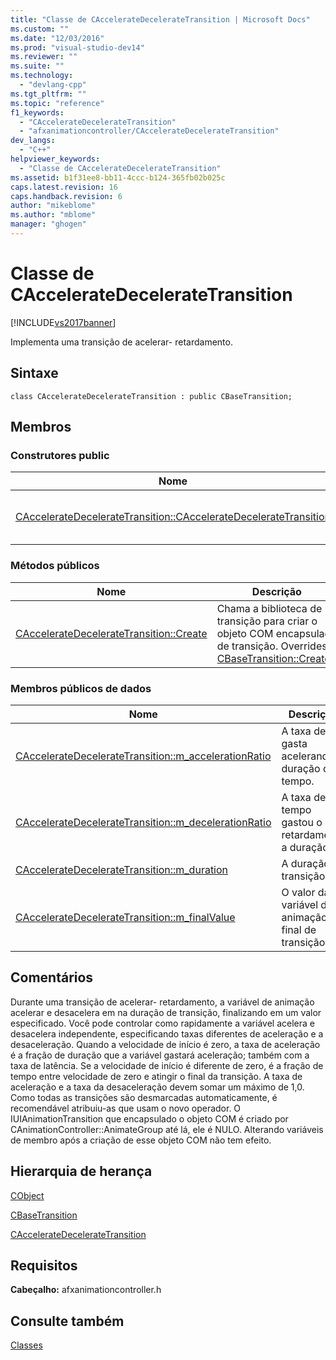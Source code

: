 ```yaml
---
title: "Classe de CAccelerateDecelerateTransition | Microsoft Docs"
ms.custom: ""
ms.date: "12/03/2016"
ms.prod: "visual-studio-dev14"
ms.reviewer: ""
ms.suite: ""
ms.technology: 
  - "devlang-cpp"
ms.tgt_pltfrm: ""
ms.topic: "reference"
f1_keywords: 
  - "CAccelerateDecelerateTransition"
  - "afxanimationcontroller/CAccelerateDecelerateTransition"
dev_langs: 
  - "C++"
helpviewer_keywords: 
  - "Classe de CAccelerateDecelerateTransition"
ms.assetid: b1f31ee8-bb11-4ccc-b124-365fb02b025c
caps.latest.revision: 16
caps.handback.revision: 6
author: "mikeblome"
ms.author: "mblome"
manager: "ghogen"
---
```

# Classe de CAccelerateDecelerateTransition
[!INCLUDE[vs2017banner](../../assembler/inline/includes/vs2017banner.md)]

Implementa uma transição de acelerar\- retardamento.  
  
## Sintaxe  
  
```  
class CAccelerateDecelerateTransition : public CBaseTransition;  
```  
  
## Membros  
  
### Construtores public  
  
|Nome|Descrição|  
|----------|---------------|  
|[CAccelerateDecelerateTransition::CAccelerateDecelerateTransition](../Topic/CAccelerateDecelerateTransition::CAccelerateDecelerateTransition.md)|Constrói um objeto de transição.|  
  
### Métodos públicos  
  
|Nome|Descrição|  
|----------|---------------|  
|[CAccelerateDecelerateTransition::Create](../Topic/CAccelerateDecelerateTransition::Create.md)|Chama a biblioteca de transição para criar o objeto COM encapsulado de transição.  Overrides \( [CBaseTransition::Create](../Topic/CBaseTransition::Create.md).\)|  
  
### Membros públicos de dados  
  
|Nome|Descrição|  
|----------|---------------|  
|[CAccelerateDecelerateTransition::m\_accelerationRatio](../Topic/CAccelerateDecelerateTransition::m_accelerationRatio.md)|A taxa de gasta acelerando a duração de tempo.|  
|[CAccelerateDecelerateTransition::m\_decelerationRatio](../Topic/CAccelerateDecelerateTransition::m_decelerationRatio.md)|A taxa de tempo gastou o retardamento a duração.|  
|[CAccelerateDecelerateTransition::m\_duration](../Topic/CAccelerateDecelerateTransition::m_duration.md)|A duração de transição.|  
|[CAccelerateDecelerateTransition::m\_finalValue](../Topic/CAccelerateDecelerateTransition::m_finalValue.md)|O valor da variável de animação no final de transição.|  
  
## Comentários  
 Durante uma transição de acelerar\- retardamento, a variável de animação acelerar e desacelera em na duração de transição, finalizando em um valor especificado.  Você pode controlar como rapidamente a variável acelera e desacelera independente, especificando taxas diferentes de aceleração e a desaceleração.  Quando a velocidade de início é zero, a taxa de aceleração é a fração de duração que a variável gastará aceleração; também com a taxa de latência.  Se a velocidade de início é diferente de zero, é a fração de tempo entre velocidade de zero e atingir o final da transição.  A taxa de aceleração e a taxa da desaceleração devem somar um máximo de 1,0.  Como todas as transições são desmarcadas automaticamente, é recomendável atribuiu\-as que usam o novo operador.  O IUIAnimationTransition que encapsulado o objeto COM é criado por CAnimationController::AnimateGroup até lá, ele é NULO.  Alterando variáveis de membro após a criação de esse objeto COM não tem efeito.  
  
## Hierarquia de herança  
 [CObject](../Topic/CObject%20Class.md)  
  
 [CBaseTransition](../../mfc/reference/cbasetransition-class.md)  
  
 [CAccelerateDecelerateTransition](../../mfc/reference/cacceleratedeceleratetransition-class1.md)  
  
## Requisitos  
 **Cabeçalho:** afxanimationcontroller.h  
  
## Consulte também  
 [Classes](../Topic/MFC%20Classes.md)